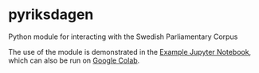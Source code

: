 # pyriksdagen

Python module for interacting with the Swedish Parliamentary Corpus

The use of the module is demonstrated in the [Example Jupyter Notebook](https://github.com/swerik-project/pyriksdagen/blob/main/examples/corpus-walkthrough.ipynb), which can also be run on [Google Colab](https://colab.research.google.com/github/swerik-project/pyriksdagen/blob/main/examples/corpus-walkthrough.ipynb).
